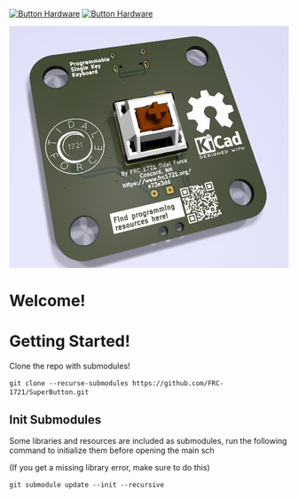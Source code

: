 [![Button Hardware](https://github.com/FRC-1721/SuperButton/actions/workflows/hardware_workflow.yml/badge.svg)](https://github.com/FRC-1721/SuperButton/actions/workflows/hardware_workflow.yml)
[![Button Hardware](https://github.com/FRC-1721/SuperButton/actions/workflows/hardware_workflow.yml/badge.svg)](https://github.com/FRC-1721/SuperButton/actions/workflows/hardware_workflow.yml)

![The Superbutton!](Static/SuperButton.png)

# Welcome!

# Getting Started!

Clone the repo with submodules!

```shell
git clone --recurse-submodules https://github.com/FRC-1721/SuperButton.git
```


## Init Submodules

Some libraries and resources are included as submodules, run the following
command to initialize them before opening the main sch

(If you get a missing library error, make sure to do this)

```shell
git submodule update --init --recursive
```
